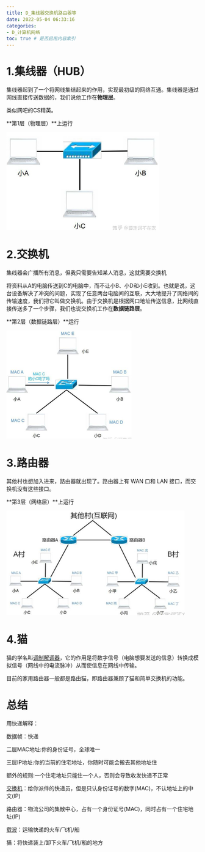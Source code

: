 ```yaml
---
title: D_集线器交换机路由器等
date: 2022-05-04 06:33:16
categories:
- D_计算机网络
toc: true # 是否启用内容索引
---
```


# 1.集线器（HUB）

集线器起到了一个将网线集结起来的作用，实现最初级的网络互通。集线器是通过网线直接传送数据的，我们说他工作在**物理层**。

类似网吧的CS精英。

**第1层（物理层）**上运行

<img src="/img/image-20220504160952342.png" alt="image-20220504160952342" style="zoom:50%;" />

# 2.交换机

集线器会广播所有消息，但我只需要告知某人消息，这就需要交换机

将资料从A的电脑传送到C的电脑中，而不让小B、小D和小E收到。也就是说，这台设备解决了冲突的问题，实现了任意两台电脑间的互联，大大地提升了网络间的传输速度，我们把它叫做交换机。由于交换机是根据网口地址传送信息，比网线直接传送多了一个步骤，我们也说交换机工作在**数据链路层**。

**第2层（数据链路层）**运行

<img src="/img/image-20220504161205348.png" alt="image-20220504161205348" style="zoom:50%;" />

# 3.路由器

其他村也想加入进来，路由器就出现了。路由器上有 WAN 口和 LAN 接口，而交换机没有这些接口。

**第3层（网络层）**上运行

<img src="/img/image-20220504161317346.png" alt="image-20220504161317346" style="zoom:67%;" />

# 4.猫

猫的学名叫[调制解调器](https://www.zhihu.com/search?q=调制解调器&search_source=Entity&hybrid_search_source=Entity&hybrid_search_extra={"sourceType"%3A"answer"%2C"sourceId"%3A402261894})，它的作用是将数字信号（电脑想要发送的信息）转换成模拟信号（网线中的电流脉冲）从而使信息在网线中传输。

目前的家用路由器一般都是路由猫，即路由器兼顾了猫和简单交换机的功能。

# 总结

用快递解释：

数据帧：快递

二层MAC地址:你的身份证号，全球唯一

三层IP地址:你的当前的住宅地址，你随时可能会搬去其他地址住

额外的规则:一个住宅地址只能住一个人，否则会导致收发快递不正常

[交换机](https://www.zhihu.com/search?q=交换机&search_source=Entity&hybrid_search_source=Entity&hybrid_search_extra={"sourceType"%3A"answer"%2C"sourceId"%3A21177598})：给你派件的快递员，但是只认身份证号的数字(MAC)，不认地址上的中文(IP)

路由器：物流公司的集散中心，占有一个身份证号(MAC)，同时占有一个住宅地址(IP)

[载波](https://www.zhihu.com/search?q=载波&search_source=Entity&hybrid_search_source=Entity&hybrid_search_extra={"sourceType"%3A"answer"%2C"sourceId"%3A21177598})：运输快递的火车/飞机/船

猫：将快递装上/卸下火车/飞机/船的地方

